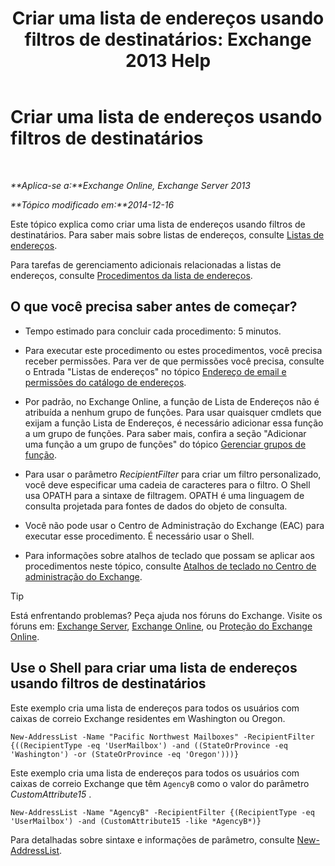 ﻿---
title: 'Criar uma lista de endereços usando filtros de destinatários: Exchange 2013 Help'
TOCTitle: Criar uma lista de endereços usando filtros de destinatários
ms:assetid: 8eabea64-97c6-40af-b61c-9b6a125cbdf1
ms:mtpsurl: https://technet.microsoft.com/pt-br/library/Bb123718(v=EXCHG.150)
ms:contentKeyID: 50486103
ms.date: 05/22/2018
mtps_version: v=EXCHG.150
ms.translationtype: MT
---

# Criar uma lista de endereços usando filtros de destinatários

 

_**Aplica-se a:**Exchange Online, Exchange Server 2013_

_**Tópico modificado em:**2014-12-16_

Este tópico explica como criar uma lista de endereços usando filtros de destinatários. Para saber mais sobre listas de endereços, consulte [Listas de endereços](address-lists-exchange-2013-help.md).

Para tarefas de gerenciamento adicionais relacionadas a listas de endereços, consulte [Procedimentos da lista de endereços](address-list-procedures-exchange-2013-help.md).

## O que você precisa saber antes de começar?

  - Tempo estimado para concluir cada procedimento: 5 minutos.

  - Para executar este procedimento ou estes procedimentos, você precisa receber permissões. Para ver de que permissões você precisa, consulte o Entrada "Listas de endereços" no tópico [Endereço de email e permissões do catálogo de endereços](email-address-and-address-book-permissions-exchange-2013-help.md).

  - Por padrão, no Exchange Online, a função de Lista de Endereços não é atribuída a nenhum grupo de funções. Para usar quaisquer cmdlets que exijam a função Lista de Endereços, é necessário adicionar essa função a um grupo de funções. Para saber mais, confira a seção "Adicionar uma função a um grupo de funções" do tópico [Gerenciar grupos de função](manage-role-groups-exchange-2013-help.md).

  - Para usar o parâmetro *RecipientFilter* para criar um filtro personalizado, você deve especificar uma cadeia de caracteres para o filtro. O Shell usa OPATH para a sintaxe de filtragem. OPATH é uma linguagem de consulta projetada para fontes de dados do objeto de consulta.

  - Você não pode usar o Centro de Administração do Exchange (EAC) para executar esse procedimento. É necessário usar o Shell.

  - Para informações sobre atalhos de teclado que possam se aplicar aos procedimentos neste tópico, consulte [Atalhos de teclado no Centro de administração do Exchange](keyboard-shortcuts-in-the-exchange-admin-center-exchange-online-protection-help.md).


> [!TIP]
> Está enfrentando problemas? Peça ajuda nos fóruns do Exchange. Visite os fóruns em: <A href="https://go.microsoft.com/fwlink/p/?linkid=60612">Exchange Server</A>, <A href="https://go.microsoft.com/fwlink/p/?linkid=267542">Exchange Online</A>, ou <A href="https://go.microsoft.com/fwlink/p/?linkid=285351">Proteção do Exchange Online</A>.



## Use o Shell para criar uma lista de endereços usando filtros de destinatários

Este exemplo cria uma lista de endereços para todos os usuários com caixas de correio Exchange residentes em Washington ou Oregon.

    New-AddressList -Name "Pacific Northwest Mailboxes" -RecipientFilter {((RecipientType -eq 'UserMailbox') -and ((StateOrProvince -eq 'Washington') -or (StateOrProvince -eq 'Oregon')))}

Este exemplo cria uma lista de endereços para todos os usuários com caixas de correio Exchange que têm `AgencyB` como o valor do parâmetro *CustomAttribute15* .

    New-AddressList -Name "AgencyB" -RecipientFilter {(RecipientType -eq 'UserMailbox') -and (CustomAttribute15 -like *AgencyB*)}

Para detalhadas sobre sintaxe e informações de parâmetro, consulte [New-AddressList](https://technet.microsoft.com/pt-br/library/aa996912\(v=exchg.150\)).

